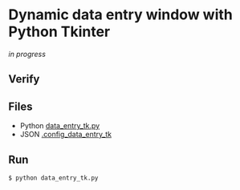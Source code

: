 # Dynamic data entry window with Python Tkinter
<i>in progress</i>

## Verify


## Files
* Python [data_entry_tk.py](data_entry_tk.py)
* JSON   [.config_data_entry_tk](.config_data_entry_tk)

## Run
```
$ python data_entry_tk.py
```
